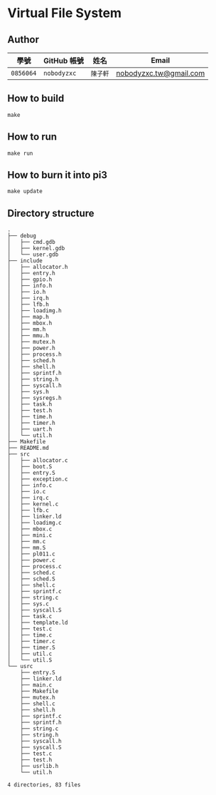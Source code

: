 # Virtual File System

## Author

| 學號 | GitHub 帳號 | 姓名 | Email |
| --- | ----------- | --- | --- |
|`0856064`| `nobodyzxc` | `陳子軒` | nobodyzxc.tw@gmail.com |

## How to build

```
make
```

## How to run

```
make run
```

## How to burn it into pi3

```
make update
```

## Directory structure

```
.
├── debug
│   ├── cmd.gdb
│   ├── kernel.gdb
│   └── user.gdb
├── include
│   ├── allocator.h
│   ├── entry.h
│   ├── gpio.h
│   ├── info.h
│   ├── io.h
│   ├── irq.h
│   ├── lfb.h
│   ├── loadimg.h
│   ├── map.h
│   ├── mbox.h
│   ├── mm.h
│   ├── mmu.h
│   ├── mutex.h
│   ├── power.h
│   ├── process.h
│   ├── sched.h
│   ├── shell.h
│   ├── sprintf.h
│   ├── string.h
│   ├── syscall.h
│   ├── sys.h
│   ├── sysregs.h
│   ├── task.h
│   ├── test.h
│   ├── time.h
│   ├── timer.h
│   ├── uart.h
│   └── util.h
├── Makefile
├── README.md
├── src
│   ├── allocator.c
│   ├── boot.S
│   ├── entry.S
│   ├── exception.c
│   ├── info.c
│   ├── io.c
│   ├── irq.c
│   ├── kernel.c
│   ├── lfb.c
│   ├── linker.ld
│   ├── loadimg.c
│   ├── mbox.c
│   ├── mini.c
│   ├── mm.c
│   ├── mm.S
│   ├── pl011.c
│   ├── power.c
│   ├── process.c
│   ├── sched.c
│   ├── sched.S
│   ├── shell.c
│   ├── sprintf.c
│   ├── string.c
│   ├── sys.c
│   ├── syscall.S
│   ├── task.c
│   ├── template.ld
│   ├── test.c
│   ├── time.c
│   ├── timer.c
│   ├── timer.S
│   ├── util.c
│   └── util.S
└── usrc
    ├── entry.S
    ├── linker.ld
    ├── main.c
    ├── Makefile
    ├── mutex.h
    ├── shell.c
    ├── shell.h
    ├── sprintf.c
    ├── sprintf.h
    ├── string.c
    ├── string.h
    ├── syscall.h
    ├── syscall.S
    ├── test.c
    ├── test.h
    ├── usrlib.h
    └── util.h

4 directories, 83 files
```
